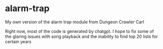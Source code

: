 # alarm-trap
My own version of the alarm trap module from Dungeon Crawler Carl

Right now, most of the code is generated by chatgpt. I hope to fix some of the glaring issues with song playback and the inability to find top 20 lists for certain years
